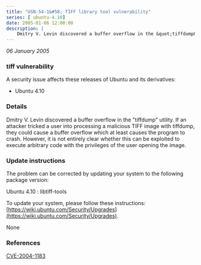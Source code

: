 ```yaml
---
title: "USN-54-1&#58; TIFF library tool vulnerability"
series: [ ubuntu-4.10]
date: 2005-01-06 12:00:00
description: |
    Dmitry V. Levin discovered a buffer overflow in the &quot;tiffdump&quot; utility. If an attacker tricked a user into processing a malicious TIFF image with tiffdump, they could cause a buffer overflow which at least causes the program to crash. However, it is not entirely clear whether this can be exploited to execute arbitrary code with the privileges of the user opening the image.
--- 
```

 
 

*06 January 2005*

### tiff vulnerability

A security issue affects these releases of Ubuntu and its derivatives:

* Ubuntu 4.10

### Details

Dmitry V. Levin discovered a buffer overflow in the &quot;tiffdump&quot; utility. If an attacker tricked a user into processing a malicious TIFF image with tiffdump, they could cause a buffer overflow which at least causes the program to crash. However, it is not entirely clear whether this can be exploited to execute arbitrary code with the privileges of the user opening the image.

### Update instructions

The problem can be corrected by updating your system to the following package version:

Ubuntu 4.10
 : libtiff-tools 

To update your system, please follow these instructions: [https://wiki.ubuntu.com/Security/Upgrades](https://wiki.ubuntu.com/Security/Upgrades).

None

### References

 
 [CVE-2004-1183](http://people.ubuntu.com/~ubuntu-security/cve/CVE-2004-1183)
 

